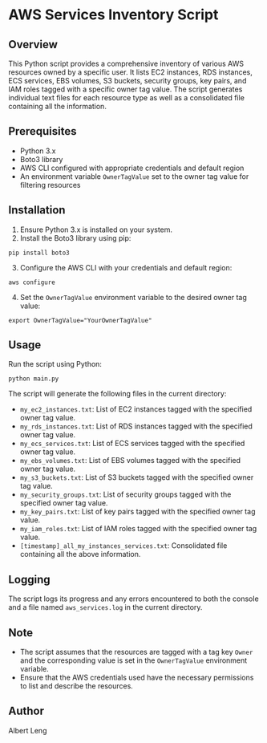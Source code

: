 # AWS Services Inventory Script

## Overview
This Python script provides a comprehensive inventory of various AWS resources owned by a specific user. It lists EC2 instances, RDS instances, ECS services, EBS volumes, S3 buckets, security groups, key pairs, and IAM roles tagged with a specific owner tag value. The script generates individual text files for each resource type as well as a consolidated file containing all the information.

## Prerequisites
- Python 3.x
- Boto3 library
- AWS CLI configured with appropriate credentials and default region
- An environment variable `OwnerTagValue` set to the owner tag value for filtering resources

## Installation
1. Ensure Python 3.x is installed on your system.
2. Install the Boto3 library using pip:
```
pip install boto3
```
3. Configure the AWS CLI with your credentials and default region:
```
aws configure
```
4. Set the `OwnerTagValue` environment variable to the desired owner tag value:
```
export OwnerTagValue="YourOwnerTagValue"
```


## Usage
Run the script using Python:
```
python main.py
```


The script will generate the following files in the current directory:
- `my_ec2_instances.txt`: List of EC2 instances tagged with the specified owner tag value.
- `my_rds_instances.txt`: List of RDS instances tagged with the specified owner tag value.
- `my_ecs_services.txt`: List of ECS services tagged with the specified owner tag value.
- `my_ebs_volumes.txt`: List of EBS volumes tagged with the specified owner tag value.
- `my_s3_buckets.txt`: List of S3 buckets tagged with the specified owner tag value.
- `my_security_groups.txt`: List of security groups tagged with the specified owner tag value.
- `my_key_pairs.txt`: List of key pairs tagged with the specified owner tag value.
- `my_iam_roles.txt`: List of IAM roles tagged with the specified owner tag value.
- `[timestamp]_all_my_instances_services.txt`: Consolidated file containing all the above information.

## Logging
The script logs its progress and any errors encountered to both the console and a file named `aws_services.log` in the current directory.

## Note
- The script assumes that the resources are tagged with a tag key `Owner` and the corresponding value is set in the `OwnerTagValue` environment variable.
- Ensure that the AWS credentials used have the necessary permissions to list and describe the resources.

## Author
Albert Leng
